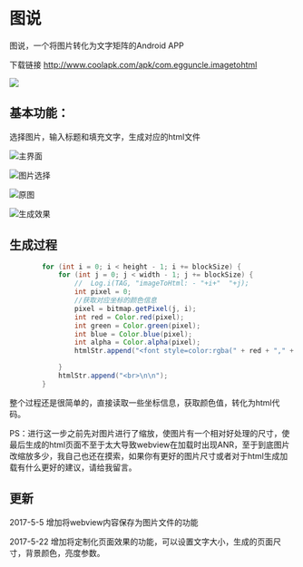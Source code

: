 # 图说
图说，一个将图片转化为文字矩阵的Android APP

下载链接  http://www.coolapk.com/apk/com.egguncle.imagetohtml

![](https://github.com/EggUncle/Demo/blob/master/markdownimg/Screenshot_20170504-000628.png?raw=true) 

## 基本功能：
选择图片，输入标题和填充文字，生成对应的html文件

![主界面](https://github.com/EggUncle/Demo/blob/master/markdownimg/Screenshot_20170503-005042.png?raw=true  "主界面")

![图片选择](https://github.com/EggUncle/Demo/blob/master/markdownimg/Screenshot_20170503-010912.png?raw=true  "图片选择")


![原图](https://github.com/EggUncle/Demo/blob/master/markdownimg/845046073.jpg?raw=true  "原图")

![生成效果](https://github.com/EggUncle/Demo/blob/master/markdownimg/Screenshot_20170503-005054.png?raw=true  "生成效果")



## 生成过程
```java
        for (int i = 0; i < height - 1; i += blockSize) {
            for (int j = 0; j < width - 1; j += blockSize) {
                //  Log.i(TAG, "imageToHtml: - "+i+"  "+j);
                int pixel = 0;
                //获取对应坐标的颜色信息
                pixel = bitmap.getPixel(j, i);
                int red = Color.red(pixel);
                int green = Color.green(pixel);
                int blue = Color.blue(pixel);
                int alpha = Color.alpha(pixel);
                htmlStr.append("<font style=color:rgba(" + red + "," + green + "," + blue + "," + alpha + ") >" + chars[n++ % content.length()] + "</font>");

            }
            htmlStr.append("<br>\n\n");
        }
```
整个过程还是很简单的，直接读取一些坐标信息，获取颜色值，转化为html代码。

PS：进行这一步之前先对图片进行了缩放，使图片有一个相对好处理的尺寸，使最后生成的html页面不至于太大导致webview在加载时出现ANR，至于到底图片改缩放多少，我自己也还在摸索，如果你有更好的图片尺寸或者对于html生成加载有什么更好的建议，请给我留言。

## 更新
2017-5-5
增加将webview内容保存为图片文件的功能

2017-5-22
增加将定制化页面效果的功能，可以设置文字大小，生成的页面尺寸，背景颜色，亮度参数。
